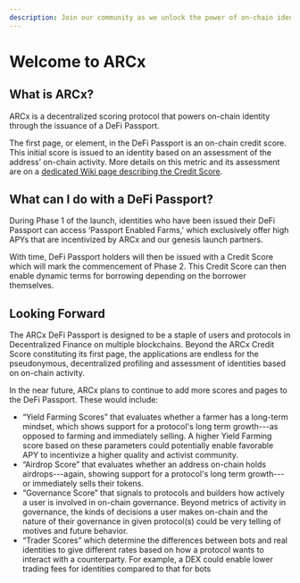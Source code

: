```yaml
---
description: Join our community as we unlock the power of on-chain identity.
---
```


# Welcome to ARCx

## What is ARCx?



ARCx is a decentralized scoring protocol that powers on-chain identity through the issuance of a DeFi Passport.

The first page, or element, in the DeFi Passport is an on-chain credit score. This initial score is issued to an identity based on an assessment of the address’ on-chain activity. More details on this metric and its assessment are on a [dedicated Wiki page describing the Credit Score](https://wiki.arcx.money/general/what-is-a-credit-score).

## What can I do with a DeFi Passport?

During Phase 1 of the launch, identities who have been issued their DeFi Passport can access ‘Passport Enabled Farms,' which exclusively offer high APYs that are incentivized by ARCx and our genesis launch partners.

With time, DeFi Passport holders will then be issued with a Credit Score which will mark the commencement of Phase 2. This Credit Score can then enable dynamic terms for borrowing depending on the borrower themselves.

## Looking Forward

The ARCx DeFi Passport is designed to be a staple of users and protocols in Decentralized Finance on multiple blockchains. Beyond the ARCx Credit Score constituting its first page, the applications are endless for the pseudonymous, decentralized profiling and assessment of identities based on on-chain activity.

In the near future, ARCx plans to continue to add more scores and pages to the DeFi Passport. These would include:

* “Yield Farming Scores” that evaluates whether a farmer has a long-term mindset, which shows support for a protocol's long term growth---as opposed to farming and immediately selling. A higher Yield Farming score based on these parameters could potentially enable favorable APY to incentivize a higher quality and activist community.
* “Airdrop Score” that evaluates whether an address on-chain holds airdrops---again, showing support for a protocol's long term growth---or immediately sells their tokens.
* “Governance Score” that signals to protocols and builders how actively a user is involved in on-chain governance. Beyond metrics of activity in governance, the kinds of decisions a user makes on-chain and the nature of their governance in given protocol\(s\) could be very telling of motives and future behavior.
* “Trader Scores” which determine the differences between bots and real identities to give different rates based on how a protocol wants to interact with a counterparty. For example, a DEX could enable lower trading fees for identities compared to that for bots

